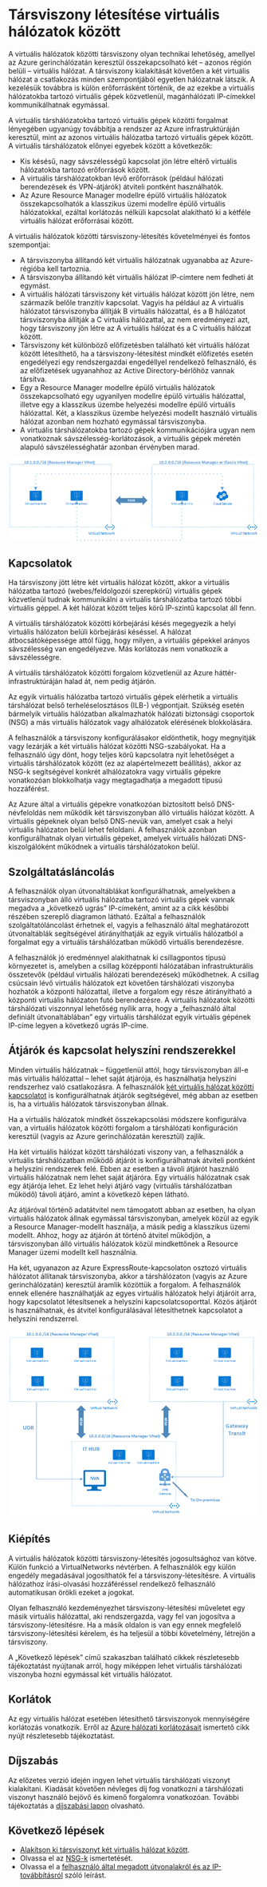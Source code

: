 
<properties
   pageTitle="Társviszony kialakítása virtuális hálózatok között az Azure-ban | Microsoft Azure"
   description="A cikk ismerteti, hogyan alakítható ki társviszony az Azure-beli virtuális hálózatok között."
   services="virtual-network"
   documentationCenter="na"
   authors="NarayanAnnamalai"
   manager="jefco"
   editor="tysonn" />
<tags
   ms.service="virtual-network"
   ms.devlang="na"
   ms.topic="get-started-article"
   ms.tgt_pltfrm="na"
   ms.workload="infrastructure-services"
   ms.date="07/28/2016"
   ms.author="narayan" />


# Társviszony létesítése virtuális hálózatok között

A virtuális hálózatok közötti társviszony olyan technikai lehetőség, amellyel az Azure gerinchálózatán keresztül összekapcsolható két – azonos régión belüli – virtuális hálózat. A társviszony kialakítását követően a két virtuális hálózat a csatlakozás minden szempontjából egyetlen hálózatnak látszik. A kezelésük továbbra is külön erőforrásként történik, de az ezekbe a virtuális hálózatokba tartozó virtuális gépek közvetlenül, magánhálózati IP-címekkel kommunikálhatnak egymással.

A virtuális társhálózatokba tartozó virtuális gépek közötti forgalmat lényegében ugyanúgy továbbítja a rendszer az Azure infrastruktúráján keresztül, mint az azonos virtuális hálózatba tartozó virtuális gépek között. A virtuális társhálózatok előnyei egyebek között a következők:

- Kis késésű, nagy sávszélességű kapcsolat jön létre eltérő virtuális hálózatokba tartozó erőforrások között.
- A virtuális társhálózatokban lévő erőforrások (például hálózati berendezések és VPN-átjárók) átviteli pontként használhatók.
- Az Azure Resource Manager modellre épülő virtuális hálózatok összekapcsolhatók a klasszikus üzemi modellre épülő virtuális hálózatokkal, ezáltal korlátozás nélküli kapcsolat alakítható ki a kétféle virtuális hálózat erőforrásai között.

A virtuális hálózatok közötti társviszony-létesítés követelményei és fontos szempontjai:

- A társviszonyba állítandó két virtuális hálózatnak ugyanabba az Azure-régióba kell tartoznia.
- A társviszonyba állítandó két virtuális hálózat IP-címtere nem fedheti át egymást.
- A virtuális hálózati társviszony két virtuális hálózat között jön létre, nem származik belőle tranzitív kapcsolat. Vagyis ha például az A virtuális hálózatot társviszonyba állítják B virtuális hálózattal, és a B hálózatot társviszonyba állítják a C virtuális hálózattal, az nem eredményezi azt, hogy társviszony jön létre az A virtuális hálózat és a C virtuális hálózat között.
- Társviszony két különböző előfizetésben található két virtuális hálózat között létesíthető, ha a társviszony-létesítést mindkét előfizetés esetén engedélyezi egy rendszergazdai engedéllyel rendelkező felhasználó, és az előfizetések ugyanahhoz az Active Directory-bérlőhöz vannak társítva. 
- Egy a Resource Manager modellre épülő virtuális hálózatok összekapcsolható egy ugyanilyen modellre épülő virtuális hálózattal, illetve egy a klasszikus üzembe helyezési modellre épülő virtuális hálózattal. Két, a klasszikus üzembe helyezési modellt használó virtuális hálózat azonban nem hozható egymással társviszonyba.
- A virtuális társhálózatokba tartozó gépek kommunikációjára ugyan nem vonatkoznak sávszélesség-korlátozások, a virtuális gépek méretén alapuló sávszélességhatár azonban érvényben marad.


![Alapszintű virtuális társhálózati viszony](./media/virtual-networks-peering-overview/figure01.png)

## Kapcsolatok
Ha társviszony jött létre két virtuális hálózat között, akkor a virtuális hálózatba tartozó (webes/feldolgozói szerepkörű) virtuális gépek közvetlenül tudnak kommunikálni a virtuális társhálózatba tartozó többi virtuális géppel. A két hálózat között teljes körű IP-szintű kapcsolat áll fenn.

A virtuális társhálózatok közötti körbejárási késés megegyezik a helyi virtuális hálózaton belüli körbejárási késéssel. A hálózat átbocsátóképessége attól függ, hogy milyen, a virtuális gépekkel arányos sávszélesség van engedélyezve. Más korlátozás nem vonatkozik a sávszélességre.

A virtuális társhálózatok közötti forgalom közvetlenül az Azure háttér-infrastruktúráján halad át, nem pedig átjárón.

Az egyik virtuális hálózatba tartozó virtuális gépek elérhetik a virtuális társhálózat belső terheléselosztásos (ILB-) végpontjait. Szükség esetén bármelyik virtuális hálózatban alkalmazhatók hálózati biztonsági csoportok (NSG) a más virtuális hálózatok vagy alhálózatok elérésének blokkolására.

A felhasználók a társviszony konfigurálásakor eldönthetik, hogy megnyitják vagy lezárják a két virtuális hálózat közötti NSG-szabályokat. Ha a felhasználó úgy dönt, hogy teljes körű kapcsolatra nyit lehetőséget a virtuális társhálózatok között (ez az alapértelmezett beállítás), akkor az NSG-k segítségével konkrét alhálózatokra vagy virtuális gépekre vonatkozóan blokkolhatja vagy megtagadhatja a megadott típusú hozzáférést.

Az Azure által a virtuális gépekre vonatkozóan biztosított belső DNS-névfeloldás nem működik két társviszonyban álló virtuális hálózat között. A virtuális gépeknek olyan belső DNS-nevük van, amelyet csak a helyi virtuális hálózaton belül lehet feloldani. A felhasználók azonban konfigurálhatnak olyan virtuális gépeket, amelyek virtuális hálózati DNS-kiszolgálóként működnek a virtuális társhálózatokon belül.

## Szolgáltatásláncolás
A felhasználók olyan útvonaltáblákat konfigurálhatnak, amelyekben a társviszonyban álló virtuális hálózatba tartozó virtuális gépek vannak megadva a „következő ugrás” IP-címeként, amint az a cikk későbbi részében szereplő diagramon látható. Ezáltal a felhasználók szolgáltatóláncolást érhetnek el, vagyis a felhasználó által meghatározott útvonaltáblák segítségével átirányíthatják az egyik virtuális hálózatból a forgalmat egy a virtuális társhálózatban működő virtuális berendezésre.

A felhasználók jó eredménnyel alakíthatnak ki csillagpontos típusú környezetet is, amelyben a csillag középponti hálózatában infrastrukturális összetevők (például virtuális hálózati berendezések) működhetnek. A csillag csúcsain lévő virtuális hálózatok ezt követően társhálózati viszonyba hozhatók a központi hálózattal, illetve a forgalom egy része átirányítható a központi virtuális hálózaton futó berendezésre. A virtuális hálózatok közötti társhálózati viszonnyal lehetőség nyílik arra, hogy a „felhasználó által definiált útvonaltáblában” egy virtuális társhálózat egyik virtuális gépének IP-címe legyen a következő ugrás IP-címe.

## Átjárók és kapcsolat helyszíni rendszerekkel
Minden virtuális hálózatnak – függetlenül attól, hogy társviszonyban áll-e más virtuális hálózattal – lehet saját átjárója, és használhatja helyszíni rendszerhez való csatlakozásra. A felhasználók [két virtuális hálózat közötti kapcsolatot](../vpn-gateway/vpn-gateway-vnet-vnet-rm-ps.md) is konfigurálhatnak átjárók segítségével, még abban az esetben is, ha a virtuális hálózatok társviszonyban állnak.

Ha a virtuális hálózatok mindkét összekapcsolási módszere konfigurálva van, a virtuális hálózatok közötti forgalom a társhálózati konfiguráción keresztül (vagyis az Azure gerinchálózatán keresztül) zajlik.

Ha két virtuális hálózat között társhálózati viszony van, a felhasználók a virtuális társhálózatban működő átjárót is konfigurálhatnak átviteli pontként a helyszíni rendszerek felé. Ebben az esetben a távoli átjárót használó virtuális hálózatnak nem lehet saját átjáróra. Egy virtuális hálózatnak csak egy átjárója lehet. Ez lehet helyi átjáró vagy (virtuális társhálózatban működő) távoli átjáró, amint a következő képen látható.

Az átjáróval történő adatátvitel nem támogatott abban az esetben, ha olyan virtuális hálózatok állnak egymással társviszonyban, amelyek közül az egyik a Resource Manager-modellt használja, a másik pedig a klasszikus üzemi modellt. Ahhoz, hogy az átjárón át történő átvitel működjön, a társviszonyban álló virtuális hálózatok közül mindkettőnek a Resource Manager üzemi modellt kell használnia.

Ha két, ugyanazon az Azure ExpressRoute-kapcsolaton osztozó virtuális hálózatot állítanak társviszonyba, akkor a társhálózaton (vagyis az Azure gerinchálózatán) keresztül áramlik közöttük a forgalom. A felhasználók ennek ellenére használhatják az egyes virtuális hálózatok helyi átjáróit arra, hogy kapcsolatot létesítsenek a helyszíni kapcsolatcsoporttal. Közös átjárót is használhatnak, és átvitel konfigurálásával létesíthetnek kapcsolatot a helyszíni rendszerrel.

![Átvitel virtuális társhálózat esetén](./media/virtual-networks-peering-overview/figure02.png)

## Kiépítés
A virtuális hálózatok közötti társviszony-létesítés jogosultsághoz van kötve. Külön funkció a VirtualNetworks névtérben. A felhasználók egy külön engedély megadásával jogosíthatók fel a társviszony-létesítésre. A virtuális hálózathoz írási-olvasási hozzáféréssel rendelkező felhasználó automatikusan örökli ezeket a jogokat.

Olyan felhasználó kezdeményezhet társviszony-létesítési műveletet egy másik virtuális hálózattal, aki rendszergazda, vagy fel van jogosítva a társviszony-létesítésre. Ha a másik oldalon is van egy ennek megfelelő társviszony-létesítési kérelem, és ha teljesül a többi követelmény, létrejön a társviszony.

A „Következő lépések” című szakaszban található cikkek részletesebb tájékoztatást nyújtanak arról, hogy miképpen lehet virtuális társhálózati viszonyba hozni egymással két virtuális hálózatot.

## Korlátok
Az egy virtuális hálózat esetében létesíthető társviszonyok mennyiségére korlátozás vonatkozik. Erről az [Azure hálózati korlátozásait](../azure-subscription-service-limits.md#networking-limits) ismertető cikk nyújt részletesebb tájékoztatást.

## Díjszabás
Az előzetes verzió idején ingyen lehet virtuális társhálózati viszonyt kialakítani. Kiadását követően névleges díj fog vonatkozni a társhálózati viszonyt használó bejövő és kimenő forgalomra vonatkozóan. További tájékoztatás a [díjszabási lapon](https://azure.microsoft.com/pricing/details/virtual-network) olvasható.


## Következő lépések
- [Alakítson ki társviszonyt két virtuális hálózat között](virtual-networks-create-vnetpeering-arm-portal.md).
- Olvassa el az [NSG-k](virtual-networks-nsg.md) ismertetését.
- Olvassa el a [felhasználó által megadott útvonalakról és az IP-továbbításról](virtual-networks-udr-overview.md) szóló leírást.



<!--HONumber=Sep16_HO4-->


